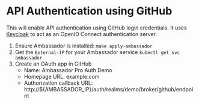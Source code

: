 # API Authentication using GitHub

This will enable API authentication using GitHub login credentials. It uses [Keycloak](https://www.keycloak.org/) to act
as an OpenID Connect authentication server.

1. Ensure Ambassador is installed: `make apply-ambassador`
2. Get the `External-IP` for your Ambassador service `kubectl get svc ambassador`
3. Create an OAuth app in GitHub
    - Name: Ambassador Pro Auth Demo
    - Homepage URL: example.com
    - Authorization callback URL: http://${AMBASSADOR_IP}/auth/realms/demo/broker/github/endpoint